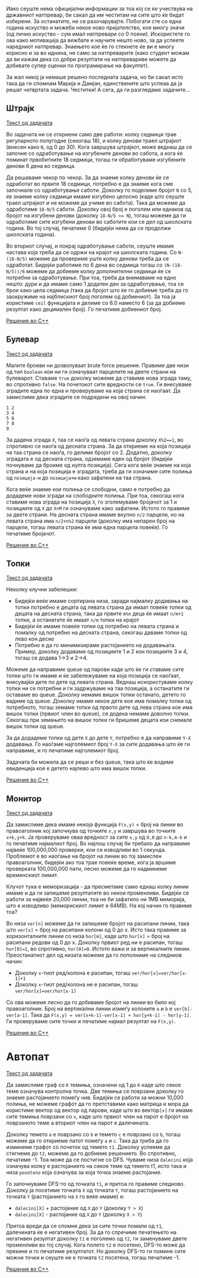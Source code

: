 Иако сеуште нема официјални информации за тоа кој се ќе учествува на државниот натпревар, би сакал да им честитам на сите што ќе бидат изберени. За останатите, не се разочарувајте. Побогати сте со една година искуство и можеби некое ново пријателство, кое многу значи (од лично искуство - сум имал натпревари со 0 поени). Искористете го ова како мотивација да вежбате и научите нешто ново, за да успеете наредниот натпревар. Знаењето кое ќе го стекнете ќе ви е многу корисно и за во иднина, не само за натпреварите (како студент можам да ви кажам дека со добри резултати на натпревариве можете да добивате супер оценки по програмирање на факултет).

За жал никој ја немаше решено последната задача, но би сакал исто така да ги спомнам Марија и Дамјан, единствените што успеаа да ја решат четвртата задача. Честитки! А сега, да ги разгледаме задачите...

## Штрајк
[Текст од задачата](http://mendo.mk/Task.do?id=533)

Во задачата ни се откриени само две работи: колку седмици трае регуларното полугодие (секогаш 18), и колку денови траел штрајкот (внесен како `N`, од 0 до 30). Кога завршува штрајкот, може веднаш да се започне со одработување на изгубените денови во сабота, а кога ќе поминат првобитните 18 седмици, тогаш ги обработуваме изгубените денови 6 дена во седмица.

Да решаваме чекор по чекор. За да знаеме колку денови ќе се одработат во првите 18 седмици, потребно е да знаеме кога сме започнале со одработување саботи. Доколку го поделиме бројот `N` со 5, ќе знаеме колку седмици имаме изгубено целосно (каде што сеуште траел штрајкот и не можеме да учиме во сабота). Така да можеме да одработиме `18-N/5` саботи. Доколку овој број е поголем или еднаков од бројот на изгубени денови (доколку `18-N/5 >= N`), тогаш можеме да ги одработиме сите изгубени денови во саботите кои се дел од школската година. Во тој случај, печатиме 0 (бидејќи нема да се продолжи школската година).

Во вториот случај, и покрај одработување саботи, сеуште имаме настава која треба да се одржи на крајот на школската година. Со `N-(18-N/5)` можеме да провериме уште колку денови треба да се одработат. Бидејќи работиме по 6 дена во седмица тогаш со `(N-(18-N/5))/6` можеме да добиеме колку дополнителни седмици ќе се потребни за одработување. При тоа, треба да внимаваме на едно нешто: дури и да имаме само 1 додатен ден за одработување, тоа се брои како цела седмица (така да бројот што ќе го добиеме треба да го заокружиме на најблискиот број поголем од добиениот). За тоа ја користиме `ceil` функцијата и делиме со 6.0 наместо 6 (за да добиеме резултат како децимален број). Го печатиме добиениот број.

[Решение во C++](http://pastebin.com/8PsJGNd3)

## Булевар

[Текст од задачата](http://mendo.mk/Task.do?id=538)

Малите броеви ни дозволуваат brute force решение. Правиме две низи од тип `boolean` кои ни ги означуваат парцелите на двете страни на булеварот. Ставаме `true` доколку можеме да ставиме нова зграда таму, во спротивно `false`. На почетокот сите вредности се `true`. Ги внесуваме зградите една по една и проверуваме на која страна се наоѓаат. Да замислиме дека зградите се подредени на овој начин:

```
1 2
3 4
5 6
7 8
9
```

За дадена зграда `X`, таа се наоѓа од левата страна доколку `X%2==1`, во спротивно се наоѓа од десната страна. За да откриеме на која позиција на таа страна се наоѓа, го делиме бројот со 2. Додатно, доколку зградата е од десната страна, одземаме еден од бројот (бидејќи почнуваме да броиме од нулта позиција). Сега кога веќе знаеме на која страна и на која позиција е зградата, треба да ги означиме сите полиња од `позиција-м` до `позиција+м` како зафатени на таа страна.

Кога веќе знаеме кои полиња се слободни, само е потребно да додадеме нови згради на слободните полиња. При тоа, секогаш кога ставиме нова зграда на позиција `X`, го зголемуваме бројачот за 1 и позициите од `X` до `X+M` ги означуваме како зафатени. Истото го правиме за двете страни. На десната страна имаме вкупно `n/2` парцели, но на левата страна има `n/2+n%2` парцели (доколку има непарен број на парцели, тогаш левата страна ќе има една парцела повеќе). Го печатиме бројачот.

[Решение во C++](http://pastebin.com/ZwArQYtZ)

## Топки

[Текст од задачата](http://mendo.mk/Task.do?id=539)

Неколку клучни забелешки:
 * Бидејќи веќе имаме сортирана низа, заради најмалку додавања на топки потребно е децата од левата страна да имаат повеќе топки од децата на десната страна, така да првите `m%n` деца ќе имаат `n/m+1` топки, а останатите ќе имаат `n/m` топки на крајот
 * Бидејќи ќе имаме повеќе топки од потребно на левата страна и помалку од потребно на десната страна, секогаш даваме топки од лево кон десно
 * Потребно е да го минимизираме растојанието на додавањата. Пример, доколку додаваме од позициите 1 и 2 кон позициите 3 и 4, тогаш се додава 1->3 и 2->4.

Можеме да направиме queue од парови каде што ќе ги ставаме сите топки што ги имаме и ќе забележуваме на која позиција се наоѓаат, внесувајќи дете по дете од левата страна. Веднаш искористуваме колку топки ни се потребни и ги задржуваме на таа позиција, а останатите ги оставаме во queue. Доколку немаме вишок топки останато, детето го вадиме од queue. Доколку имаме некое дете кое има помалку топки од потребното, тогаш земаме топки од првото дете од лева страна кое има вишок топки (првиот член во queue), се додека немаме доволно топки. Секогаш при земањето на вишок топки ги бришеме децата кои снемале вишок топки од queue.

За да додадеме топки од дете `X` до дете `Y`, потребно е да направиме `Y-X` додавања. Го наоѓаме најголемиот број `Y-X` за сите додавања што ќе ги направиме, и го печатиме најголемиот број.

Задачата би можела да се реши и без queue, така што ќе водиме евиденција кое е детето најлево што има вишок топки.

[Решение во C++](http://pastebin.com/H0PrqWFx)

## Монитор

[Текст од задачата](http://mendo.mk/Task.do?id=534)

Да замислиме дека имаме некоја функција `F(x,y)` = број на линии во правоаголник кој започнува од точките `x,y` и завршува во точките `x+k,y+k`. Ја проверуваме оваа вредност за сите `x,y` од `0,0` до `n-k,m-k` и го печатиме најмалиот број. Во најлош случај би требало да направиме највеќе 100,000,000 проверки, кои се изводливи во 1 секунда. Проблемот е во наоѓање на бројот на линии во тој замислен правоаголник, бидејќи ако тоа трае повеќе време, кога ја вршиме проверката 100,000,000 пати, лесно можеме да го надминеме временскиот лимит.

Клучот тука е меморизација - да пресметаме само еднаш колку линии имаме и да ги запишеме резултатите во некои променливи. Бидејќи се работи за највеќе 20,000 линии, тоа не би зафатило ни 1MB меморија, што е изводливо (меморискиот лимит е 64MB). На кој начин го правиме тоа?

Во низа `ver[n]` можеме да ги запишеме бројот на расипани линии, така што `ver[x]` = број на расипани колони од 0 до x. Исто така правиме за хоризонталните линии со низа `hor[m]`, каде што `hor[x]` = број на расипани редови од 0 до x. Доколку првиот ред ни е расипан, тогаш `hor[0]=1`, во спротивно, `hor[0]=0`. Истото важи и за вертикалните линии. Преостанатиот дел од низата можеме да го пополниме на следниов начин:

 * Доколку `x`-тиот ред/колона е расипан, тогаш `ver/hor[x]=ver/hor[x-1]+1`
 * Доколку `x`-тиот ред/колона не е расипан, тогаш `ver/hor[x]=ver/hor[x-1]`

Со ова можеме лесно да го добиваме бројот на линии во било кој правоаголник. Број на вертикални линии измеѓу колоните `a` и `b` е `ver[b]-ver[a-1]`. Така да `F(x,y) = ver[x+k-1]-ver[x-1] + hor[y+k-1] - hor[y-1]`. Ги проверуваме сите точки и печатиме најмал резултат на `F(x,y)`.

[Решение во C++](http://pastebin.com/xhd3LebQ)

# Автопат
[Текст од задачата](http://mendo.mk/Task.do?id=537)

Да замислиме граф со `K` темиња, означени од 1 до `K` каде што секое теме означува контролна точка. Две темиња се поврзани доколку го знаеме растојанието помеѓу нив. Бидејќи се работи за можни 10,000 полиња, не можеме графот да го претставиме како матрица и мора да користиме вектор од вектор од парови, каде што во вектор`[x]` ги имаме сите темиња поврзани со `x`, каде што првиот член на парот е бројот на поврзаното теме а вториот член на парот е далечината.

Доколку темето `a` е поврзано со `b` и темето `c` е поврзано со `b`, тогаш можеме да го откриеме патот помеѓу `a` и `c`. Така да треба да го изминеме графот со почеток од темето `t1`. Доколку успееме да стигнеме до `t2`, можеме да го добиеме решението. Во спротивно, печатиме -1. Тоа може да се постигне со DFS. Чуваме низа `dalecini` која означува колку е растојанието на секое теме од темето t1, исто така и низа `poseteno` која означува за која точка знаеме растојание.

Го започнуваме DFS-то од точката `t1`, и притоа го правиме следново. Доколку ја посетиме точката `X` од точката `Y`, тогаш растојанието на точката `Y` (растојанието на `X` го веќе имаме) е:

 * `dalecini[X]` + растојание од `X` до `Y` (доколку `Y > X`)
 * `dalecini[X]` - растојание од `X` до `Y` (доколку `X > Y`)

Притоа вреди да се спомне дека за сите точки помали од `t1`, далечината ќе е негативен број. За да го спречиме печатењето на негативен резултат доколку `t1` е поголемо од `t2`, ги заменуваме двете променливи во тој случај. Кога полето `t2` е посетено, DFS-то може да прекине и го печатиме резултатот. Но доколку DFS-то ги помине сите можни точки и сеуште не е точката `t2` посетена, тогаш печатиме -1.

[Решение во C++](http://pastebin.com/2tf7EeYm)
